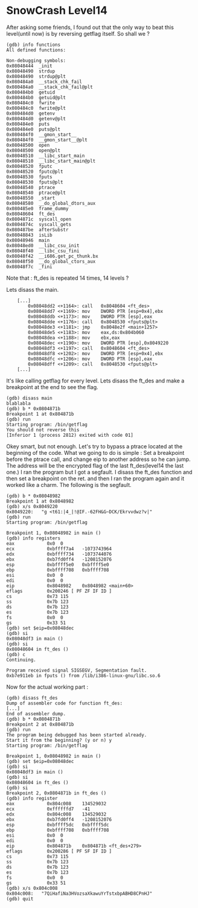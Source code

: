 # SnowCrash Level14
After asking some friends, I found out that the only way to beat this level(until now) is by reversing getflag itself.
So shall we ?
```
(gdb) info functions
All defined functions:

Non-debugging symbols:
0x08048444  _init
0x08048490  strdup
0x08048490  strdup@plt
0x080484a0  __stack_chk_fail
0x080484a0  __stack_chk_fail@plt
0x080484b0  getuid
0x080484b0  getuid@plt
0x080484c0  fwrite
0x080484c0  fwrite@plt
0x080484d0  getenv
0x080484d0  getenv@plt
0x080484e0  puts
0x080484e0  puts@plt
0x080484f0  __gmon_start__
0x080484f0  __gmon_start__@plt
0x08048500  open
0x08048500  open@plt
0x08048510  __libc_start_main
0x08048510  __libc_start_main@plt
0x08048520  fputc
0x08048520  fputc@plt
0x08048530  fputs
0x08048530  fputs@plt
0x08048540  ptrace
0x08048540  ptrace@plt
0x08048550  _start
0x08048580  __do_global_dtors_aux
0x080485e0  frame_dummy
0x08048604  ft_des
0x0804871c  syscall_open
0x0804874c  syscall_gets
0x080487be  afterSubstr
0x08048843  isLib
0x08048946  main
0x08048ed0  __libc_csu_init
0x08048f40  __libc_csu_fini
0x08048f42  __i686.get_pc_thunk.bx
0x08048f50  __do_global_ctors_aux
0x08048f7c  _fini
```

Note that : ft_des is repeated 14 times, 14 levels ?

Lets disass the main.
```
	[...]
		0x08048dd2 <+1164>:	call   0x8048604 <ft_des>
   		0x08048dd7 <+1169>:	mov    DWORD PTR [esp+0x4],ebx
		0x08048ddb <+1173>:	mov    DWORD PTR [esp],eax
		0x08048dde <+1176>:	call   0x8048530 <fputs@plt>
		0x08048de3 <+1181>:	jmp    0x8048e2f <main+1257>
		0x08048de5 <+1183>:	mov    eax,ds:0x804b060
		0x08048dea <+1188>:	mov    ebx,eax
		0x08048dec <+1190>:	mov    DWORD PTR [esp],0x8049220
		0x08048df3 <+1197>:	call   0x8048604 <ft_des>
		0x08048df8 <+1202>:	mov    DWORD PTR [esp+0x4],ebx
		0x08048dfc <+1206>:	mov    DWORD PTR [esp],eax
		0x08048dff <+1209>:	call   0x8048530 <fputs@plt>
	[...]
```

It's like calling getflag for every level.
Lets disass the ft_des and make a breakpoint at the end to see the flag.
```
(gdb) disass main
blablabla
(gdb) b * 0x0804871b
Breakpoint 1 at 0x804871b
(gdb) run
Starting program: /bin/getflag
You should not reverse this
[Inferior 1 (process 2812) exited with code 01]
```

Okey smart, but not enough. Let's try to bypass a ptrace located at the beginning of the code.
What we going to do is simple :
Set a breakpoint before the ptrace call, and change eip to another address so he can jump.
The address will be the encrypted flag of the last ft_des(level14 the last one.)
I ran the program but I got a segfault.
I disass the ft_des function and then set a breakpoint on the ret.
and then I ran the program again and it worked like a charm.
The following is the segfault.
```
(gdb) b * 0x08048982
Breakpoint 1 at 0x8048982
(gdb) x/s 0x8049220
0x8049220:	 "g <t61:|4_|!@IF.-62FH&G~DCK/Ekrvvdwz?v|"
(gdb) run
Starting program: /bin/getflag

Breakpoint 1, 0x08048982 in main ()
(gdb) info registers
eax            0x0	0
ecx            0xbffff7a4	-1073743964
edx            0xbffff734	-1073744076
ebx            0xb7fd0ff4	-1208152076
esp            0xbffff5e0	0xbffff5e0
ebp            0xbffff708	0xbffff708
esi            0x0	0
edi            0x0	0
eip            0x8048982	0x8048982 <main+60>
eflags         0x200246	[ PF ZF IF ID ]
cs             0x73	115
ss             0x7b	123
ds             0x7b	123
es             0x7b	123
fs             0x0	0
gs             0x33	51
(gdb) set $eip=0x08048dec
(gdb) si
0x08048df3 in main ()
(gdb) si
0x08048604 in ft_des ()
(gdb) c
Continuing.

Program received signal SIGSEGV, Segmentation fault.
0xb7e911eb in fputs () from /lib/i386-linux-gnu/libc.so.6
```

Now for the actual working part :
```
(gdb) disass ft_des
Dump of assembler code for function ft_des:
[...]
End of assembler dump.
(gdb) b * 0x0804871b
Breakpoint 2 at 0x804871b
(gdb) run
The program being debugged has been started already.
Start it from the beginning? (y or n) y
Starting program: /bin/getflag

Breakpoint 1, 0x08048982 in main ()
(gdb) set $eip=0x08048dec
(gdb) si
0x08048df3 in main ()
(gdb) si
0x08048604 in ft_des ()
(gdb) si
Breakpoint 2, 0x0804871b in ft_des ()
(gdb) info register
eax            0x804c008	134529032
ecx            0xffffffd7	-41
edx            0x804c008	134529032
ebx            0xb7fd0ff4	-1208152076
esp            0xbffff5dc	0xbffff5dc
ebp            0xbffff708	0xbffff708
esi            0x0	0
edi            0x0	0
eip            0x804871b	0x804871b <ft_des+279>
eflags         0x200286	[ PF SF IF ID ]
cs             0x73	115
ss             0x7b	123
ds             0x7b	123
es             0x7b	123
fs             0x0	0
gs             0x33	51
(gdb) x/s 0x804c008
0x804c008:	 "7QiHafiNa3HVozsaXkawuYrTstxbpABHD8CPnHJ"
(gdb) quit
```
